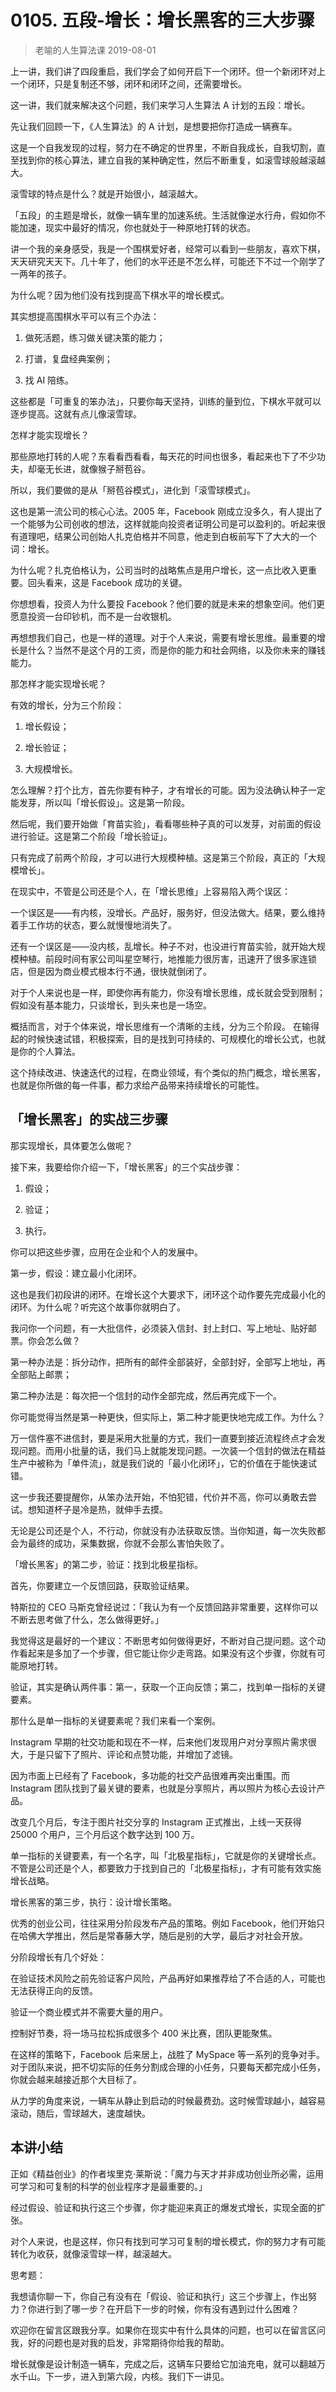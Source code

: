 # 0105. 五段-增长：增长黑客的三大步骤
> 老喻的人生算法课
2019-08-01

上一讲，我们讲了四段重启，我们学会了如何开启下一个闭环。但一个新闭环对上一个闭环，只是复制还不够，闭环和闭环之间，还需要增长。

这一讲，我们就来解决这个问题，我们来学习人生算法 A 计划的五段：增长。

先让我们回顾一下，《人生算法》的 A 计划，是想要把你打造成一辆赛车。

这是一个自我发现的过程，努力在不确定的世界里，不断自我成长，自我切割，直至找到你的核心算法，建立自我的某种确定性，然后不断重复，如滚雪球般越滚越大。

滚雪球的特点是什么？就是开始很小，越滚越大。

「五段」的主题是增长，就像一辆车里的加速系统。生活就像逆水行舟，假如你不能加速，现实中最好的情况，你也就处于一种原地打转的状态。

讲一个我的亲身感受，我是一个围棋爱好者，经常可以看到一些朋友，喜欢下棋，天天研究天天下。几十年了，他们的水平还是不怎么样，可能还下不过一个刚学了一两年的孩子。

为什么呢？因为他们没有找到提高下棋水平的增长模式。

其实想提高围棋水平可以有三个办法：

1. 做死活题，练习做关键决策的能力；

2. 打谱，复盘经典案例；

3. 找 AI 陪练。

这些都是「可重复的笨办法」，只要你每天坚持，训练的量到位，下棋水平就可以逐步提高。这就有点儿像滚雪球。

怎样才能实现增长？

那些原地打转的人呢？东看看西看看，每天花的时间也很多，看起来也下了不少功夫，却毫无长进，就像猴子掰苞谷。

所以，我们要做的是从「掰苞谷模式」，进化到「滚雪球模式」。

这也是第一流公司的核心心法。2005 年，Facebook 刚成立没多久，有人提出了一个能够为公司创收的想法，这样就能向投资者证明公司是可以盈利的。听起来很有道理吧，结果公司创始人扎克伯格并不同意，他走到白板前写下了大大的一个词：增长。

为什么呢？扎克伯格认为，公司当时的战略焦点是用户增长，这一点比收入更重要。回头看来，这是 Facebook 成功的关键。

你想想看，投资人为什么要投 Facebook？他们要的就是未来的想象空间。他们更愿意投资一台印钞机，而不是一台收银机。

再想想我们自己，也是一样的道理。对于个人来说，需要有增长思维。最重要的增长是什么？当然不是这个月的工资，而是你的能力和社会网络，以及你未来的赚钱能力。

那怎样才能实现增长呢？

有效的增长，分为三个阶段：

1. 增长假设；

2. 增长验证；

3. 大规模增长。

怎么理解？打个比方，首先你要有种子，才有增长的可能。因为没法确认种子一定能发芽，所以叫「增长假设」。这是第一阶段。

然后呢，我们要开始做「育苗实验」，看看哪些种子真的可以发芽，对前面的假设进行验证。这是第二个阶段「增长验证」。

只有完成了前两个阶段，才可以进行大规模种植。这是第三个阶段，真正的「大规模增长」。

在现实中，不管是公司还是个人，在「增长思维」上容易陷入两个误区：

一个误区是——有内核，没增长。产品好，服务好，但没法做大。结果，要么维持着手工作坊的状态，要么就慢慢地消失了。

还有一个误区是——没内核，乱增长。种子不对，也没进行育苗实验，就开始大规模种植。前段时间有家公司叫星空琴行，地推能力很厉害，迅速开了很多家连锁店，但是因为商业模式根本行不通，很快就倒闭了。

对于个人来说也是一样，即使你再有能力，你没有增长思维，成长就会受到限制；假如没有基本能力，只谈增长，到头来也是一场空。

概括而言，对于个体来说，增长思维有一个清晰的主线，分为三个阶段。 在输得起的时候快速试错，积极探索，目的是找到可持续的、可规模化的增长公式，也就是你的个人算法。

这个持续改进、快速迭代的过程，在商业领域，有个类似的热门概念，增长黑客，也就是你所做的每一件事，都力求给产品带来持续增长的可能性。

## 「增长黑客」的实战三步骤

那实现增长，具体要怎么做呢？

接下来，我要给你介绍一下，「增长黑客」的三个实战步骤：

1. 假设；

2. 验证；

3. 执行。

你可以把这些步骤，应用在企业和个人的发展中。

第一步，假设：建立最小化闭环。

这也是我们初段讲的闭环。在增长这个大要求下，闭环这个动作要先完成最小化的闭环。为什么呢？听完这个故事你就明白了。

我问你一个问题，有一大批信件，必须装入信封、封上封口、写上地址、贴好邮票。你会怎么做？

第一种办法是：拆分动作，把所有的邮件全部装好，全部封好，全部写上地址，再全部贴上邮票；

第二种办法是：每次把一个信封的动作全部完成，然后再完成下一个。

你可能觉得当然是第一种更快，但实际上，第二种才能更快地完成工作。为什么？

万一信件塞不进信封，要是采用大批量的方式，我们一直要到接近流程终点才会发现问题。而用小批量的话，我们马上就能发现问题。一次装一个信封的做法在精益生产中被称为「单件流」，就是我们说的「最小化闭环」，它的价值在于能快速试错。

这一步我还要提醒你，从笨办法开始，不怕犯错，代价并不高，你可以勇敢去尝试。想知道杯子是冷是热，就伸手去摸。

无论是公司还是个人，不行动，你就没有办法获取反馈。当你知道，每一次失败都会为最终的成功，采集数据，你就不会那么害怕失败了。

「增长黑客」的第二步，验证：找到北极星指标。

首先，你要建立一个反馈回路，获取验证结果。

特斯拉的 CEO 马斯克曾经说过：「我认为有一个反馈回路非常重要，这样你可以不断去思考做了什么，怎么做得更好。」

我觉得这是最好的一个建议：不断思考如何做得更好，不断对自己提问题。这个动作看起来是多加了一个步骤，但它能让你少走弯路。如果没有这个步骤，你就有可能原地打转。

验证，其实是确认两件事：第一，获取一个正向反馈；第二，找到单一指标的关键要素。

那什么是单一指标的关键要素呢？我们来看一个案例。

Instagram 早期的社交功能和现在不一样，后来他们发现用户对分享照片需求很大，于是只留下了照片、评论和点赞功能，并增加了滤镜。

因为市面上已经有了 Facebook，多功能的社交产品很难再突出重围。而 Instagram 团队找到了最关键的要素，也就是分享照片，再以照片为核心去设计产品。

改变几个月后，专注于图片社交分享的 Instagram 正式推出，上线一天获得 25000 个用户，三个月后这个数字达到 100 万。

单一指标的关键要素，有一个名字，叫「北极星指标」，它就是你的关键增长点。不管是公司还是个人，都要致力于找到自己的「北极星指标」，才有可能有效实施增长战略。

增长黑客的第三步，执行：设计增长策略。

优秀的创业公司，往往采用分阶段发布产品的策略。例如 Facebook，他们开始只在哈佛大学推出，然后是常春藤大学，随后是别的大学，最后才对社会开放。

分阶段增长有几个好处：

在验证技术风险之前先验证客户风险，产品再好如果推荐给了不合适的人，可能也无法获得正向的反馈。

验证一个商业模式并不需要大量的用户。

控制好节奏，将一场马拉松拆成很多个 400 米比赛，团队更能聚焦。

在这样的策略下，Facebook 后来居上，战胜了 MySpace 等一系列的竞争对手。对于团队来说，把不切实际的任务分割成合理的小任务，只要每天都完成小任务，你就会越来越接近那个大目标了。

从力学的角度来说，一辆车从静止到启动的时候最费劲。这时候雪球越小，越容易滚动，随后，雪球越大，速度越快。

## 本讲小结

正如《精益创业》的作者埃里克·莱斯说：「魔力与天才并非成功创业所必需，运用可学习和可复制的科学的创业程序才是最重要的。」

经过假设、验证和执行这三个步骤，你才能迎来真正的爆发式增长，实现全面的扩张。

对个人来说，也是这样，你只有找到可学习可复制的增长模式，你的努力才有可能转化为收获，就像滚雪球一样，越滚越大。

思考题：

我想请你聊一下，你自己有没有在「假设、验证和执行」这三个步骤上，作出努力？你进行到了哪一步？在开启下一步的时候，你有没有遇到过什么困难？

欢迎你在留言区跟我分享。如果你在现实中有什么具体的问题，也可以在留言区问我，好的问题也是对我的启发，非常期待你给我的帮助。

增长就像是设计制造一辆车，完成之后，这辆车只要给它加油充电，就可以翻越万水千山。下一步，进入到第六段，内核。我们下一讲见。


